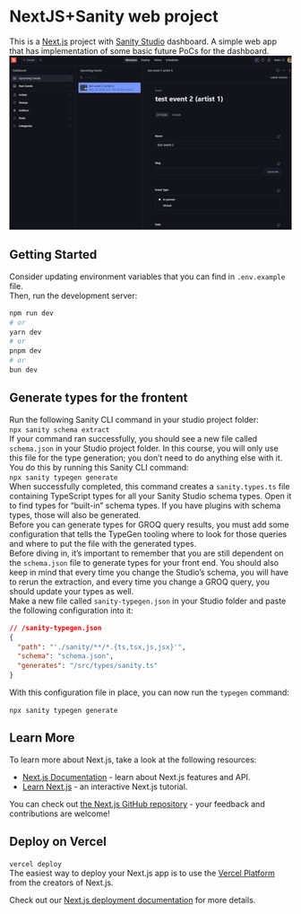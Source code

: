 # NextJS+Sanity web project

This is a [Next.js](https://nextjs.org/) project with [Sanity Studio](https://www.sanity.io/) dashboard. A simple web app that has implementation of some basic future PoCs for the dashboard.
![Sanity dashboard](public/image.png)

## Getting Started

Consider updating environment variables that you can find in `.env.example` file.  
Then, run the development server:

```bash
npm run dev
# or
yarn dev
# or
pnpm dev
# or
bun dev
```

## Generate types for the frontent

Run the following Sanity CLI command in your studio project folder:  
`npx sanity schema extract`  
If your command ran successfully, you should see a new file called `schema.json` in your Studio project folder. In this course, you will only use this file for the type generation; you don’t need to do anything else with it.  
You do this by running this Sanity CLI command:  
`npx sanity typegen generate`  
When successfully completed, this command creates a `sanity.types.ts` file containing TypeScript types for all your Sanity Studio schema types. Open it to find types for “built-in” schema types. If you have plugins with schema types, those will also be generated.  
Before you can generate types for GROQ query results, you must add some configuration that tells the TypeGen tooling where to look for those queries and where to put the file with the generated types.  
Before diving in, it’s important to remember that you are still dependent on the `schema.json` file to generate types for your front end. You should also keep in mind that every time you change the Studio’s schema, you will have to rerun the extraction, and every time you change a GROQ query, you should update your types as well.  
Make a new file called `sanity-typegen.json` in your Studio folder and paste the following configuration into it:

```json
// /sanity-typegen.json
{
  "path": "'./sanity/**/*.{ts,tsx,js,jsx}'",
  "schema": "schema.json",
  "generates": "/src/types/sanity.ts"
}
```

With this configuration file in place, you can now run the `typegen` command:

`npx sanity typegen generate`

## Learn More

To learn more about Next.js, take a look at the following resources:

- [Next.js Documentation](https://nextjs.org/docs) - learn about Next.js features and API.
- [Learn Next.js](https://nextjs.org/learn) - an interactive Next.js tutorial.

You can check out [the Next.js GitHub repository](https://github.com/vercel/next.js/) - your feedback and contributions are welcome!

## Deploy on Vercel

`vercel deploy`  
The easiest way to deploy your Next.js app is to use the [Vercel Platform](https://vercel.com/new?utm_medium=default-template&filter=next.js&utm_source=create-next-app&utm_campaign=create-next-app-readme) from the creators of Next.js.

Check out our [Next.js deployment documentation](https://nextjs.org/docs/deployment) for more details.
